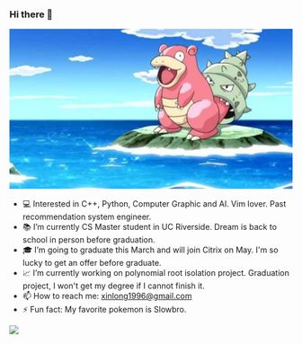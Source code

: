 ### Hi there 🙋

![](imgs/header.jpg)

- 💻 Interested in C++, Python, Computer Graphic and AI. Vim lover. Past recommendation
  system engineer.
- 📚 I’m currently CS Master student in UC Riverside. Dream is back to school in
  person before graduation.
- 🎓 I’m going to graduate this March and will join Citrix on May. I'm so lucky
  to get an offer before graduate.
- 📈 I’m currently working on polynomial root isolation project. Graduation
  project, I won't get my degree if I cannot finish it.
- 📫 How to reach me: xinlong1996@gmail.com
- ⚡ Fun fact: My favorite pokemon is Slowbro. 

![](https://github-readme-stats.vercel.app/api?username=willyii&theme=dark)

